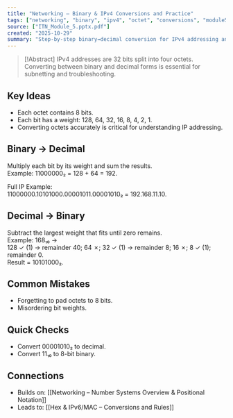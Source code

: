 ```yaml
---
title: "Networking – Binary & IPv4 Conversions and Practice"
tags: ["networking", "binary", "ipv4", "octet", "conversions", "module5"]
source: ["ITN_Module_5.pptx.pdf"]
created: "2025-10-29"
summary: "Step-by-step binary↔decimal conversion for IPv4 addressing and subnet calculations."
---
```


> [!Abstract]
> IPv4 addresses are 32 bits split into four octets. Converting between binary and decimal forms is essential for subnetting and troubleshooting.

## Key Ideas
- Each octet contains 8 bits.  
- Each bit has a weight: 128, 64, 32, 16, 8, 4, 2, 1.  
- Converting octets accurately is critical for understanding IP addressing.

## Binary → Decimal
Multiply each bit by its weight and sum the results.  
Example: 11000000₂ = 128 + 64 = 192.  

Full IP Example:  
11000000.10101000.00001011.00001010₂ = 192.168.11.10.

## Decimal → Binary
Subtract the largest weight that fits until zero remains.  
Example: 168₁₀ →  
128 ✓ (1) → remainder 40; 64 ✗; 32 ✓ (1) → remainder 8; 16 ✗; 8 ✓ (1); remainder 0.  
Result = 10101000₂.

## Common Mistakes
- Forgetting to pad octets to 8 bits.  
- Misordering bit weights.  

## Quick Checks
- Convert 00001010₂ to decimal.  
- Convert 11₁₀ to 8-bit binary.  

## Connections
- Builds on: [[Networking – Number Systems Overview & Positional Notation]]  
- Leads to: [[Hex & IPv6/MAC – Conversions and Rules]]